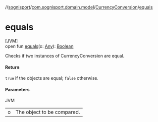 //[sognisport](../../../index.md)/[com.sognisport.domain.model](../index.md)/[CurrencyConversion](index.md)/[equals](equals.md)

# equals

[JVM]\
open fun [equals](equals.md)(o: [Any](https://kotlinlang.org/api/latest/jvm/stdlib/kotlin/-any/index.html)): [Boolean](https://kotlinlang.org/api/latest/jvm/stdlib/kotlin/-boolean/index.html)

Checks if two instances of CurrencyConversion are equal.

#### Return

`true` if the objects are equal; `false` otherwise.

#### Parameters

JVM

| | |
|---|---|
| o | The object to be compared. |
